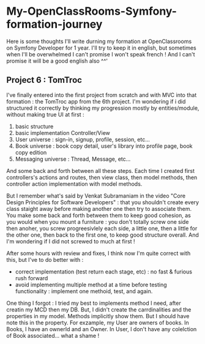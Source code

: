 # My-OpenClassRooms-Symfony-formation-journey
Here is some thoughts I'll write durning my formation at OpenClassrooms on Symfony Developer for 1 year. I'll try to keep it in english, but sometimes when I'll be overwhelmed I can't promise I won't speak french ! And I can't promise it will be a good english also ^^'

## Project 6 : TomTroc

I've finally entered into the first project from scratch and with MVC into that formation : the TomTroc app from the 6th project.
I'm wondering if i did structured it correctly by thinking my progression mostly by entities/module, without making true UI at first :
1. basic structure
2. basic implementation Controller/View
3. User universe : sign-in, signup, profile, session, etc...
4. Book universe : book copy detail, user's library into profile page, book copy edition
5. Messaging universe : Thread, Message, etc...

And some back and forth between all these steps. Each time I created first controllers's actions and routes, then view class, then model methods, then controller action implementation with model methods.

But I remember what's said by Venkat Subramaniam in the video "Core Design Principles for Software Developers" : that you shouldn't create every class staight away before making another one then try to associate them. You make some back and forth between them to keep good cohesion, as you would when you mount a furniture : you don't totally screw one side then anoher, you screw progreesivlely each side, a little one, then a little for the other one, then back to the first one, to keep good structure overall. And I'm wondering if I did not screwed to much at first !

After some hours with review and fixes, I think now I'm quite correct with this, but I've to do better with :
- correct implementation (test return each stage, etc) : no fast & furious rush forward
- avoid implementing multiple method at a time before testing functionality : implement one methoid, test, and again.

One thing I forgot : I tried my best to implements method I need, after creatin my MCD then my DB. But, I didn't create the carrdinalities and the properties in my model. Methods implicitly show them. But I should have note this in the property. 
For exzample, my User are owners of books. In Books, I have an ownerId and an Owner.  In User, I don't have any colelction of Book associated... what a shame !
